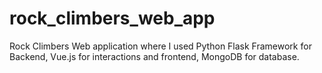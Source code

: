 # rock_climbers_web_app
Rock Climbers Web application where I used Python Flask Framework for Backend, Vue.js for interactions and frontend, MongoDB for database.
